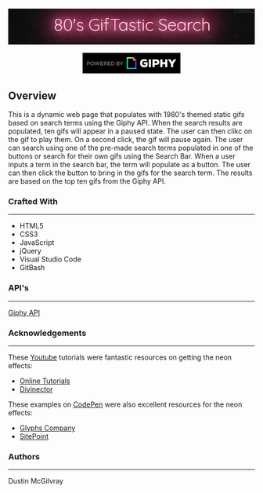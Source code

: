 <p align="center">
  <img src = assets/images/80s_banner.jpg/>
</p>
<p align="center">
  <img src = assets/images/PoweredBy_200_Horizontal_Light-Backgrounds_With_Logo.gif/>
</p>

## Overview
This is a dynamic web page that populates with 1980's themed static gifs based on search terms using the Giphy API. When the search results are populated, ten gifs will appear in a paused state. The user can then clikc on the gif to play them. On a second click, the gif will pause again. 
The user can search using one of the pre-made search terms populated in one of the buttons or search for their own gifs using the Search Bar. When a user inputs a term in the search bar, the term will populate as a button. The user can then click the button to bring in the gifs for the search term. The results are based on the top ten gifs from the Giphy API. 

### Crafted With
---
* HTML5
* CSS3
* JavaScript
* jQuery
* Visual Studio Code
* GitBash

### API's
---
[Giphy API](https://developers.giphy.com/)

### Acknowledgements
---
These [Youtube](https://www.youtube.com/) tutorials were fantastic resources on getting the neon effects:
* [Online Tutorials](https://youtu.be/0ltdZ8CrqG8)
* [Divinector](https://youtu.be/zMIaUOikA5E)

These examples on [CodePen](https://codepen.io/) were also excellent resources for the neon effects:
* [Glyphs Company](https://codepen.io/glyphs/pen/WjLrNN)
* [SitePoint](https://codepen.io/SitePoint/pen/Yyarzd)

### Authors
---
Dustin McGilvray


